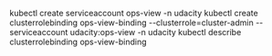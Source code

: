 kubectl create serviceaccount ops-view -n udacity
kubectl create clusterrolebinding ops-view-binding --clusterrole=cluster-admin --serviceaccount udacity:ops-view -n udacity
kubectl describe clusterrolebinding ops-view-binding